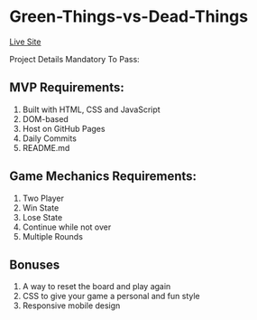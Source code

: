 # Green-Things-vs-Dead-Things

[Live Site](https://glnewton.github.io/Green-Things-vs-Dead-Things/)

Project Details
Mandatory To Pass:



## MVP Requirements:

1. Built with HTML, CSS and JavaScript
2. DOM-based
3. Host on GitHub Pages
4. Daily Commits
5. README.md

## Game Mechanics Requirements:

1. Two Player
2. Win State
3. Lose State
4. Continue while not over
5. Multiple Rounds

## Bonuses

1. A way to reset the board and play again
2. CSS to give your game a personal and fun style
3. Responsive mobile design



